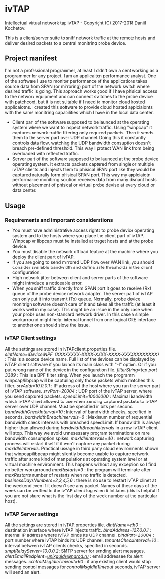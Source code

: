 # ivTAP
Intellectual virtual network tap
ivTAP - Copyright (C) 2017-2018  Daniil Kochetov.

This is a client/server suite to sniff network traffic at the remote hosts and deliver desired packets to a central monitring probe device. 

## Project manifest
I'm not a professional programmer, at least I didn't own a cent working as a programmer for any project. I am an applicaiton performance analyst. One of the software I use to monitor performance of the applications takes source data from SPAN (or mirroring) port of the network switch where desired traffic is going. This approach works good if I have phisical access to the network equipment and can connect switches to the probe device with patchcord, but it is not suitable if I need to monitor cloud hosted applicaiotns. I created this software to provide cloud hosted applciaionts with the same monitring capabilities which I have in the local data center.
- Client part of the software supposed to be launced at the operating system where we want to inspect network traffic. Using "winpcap" it captures network traffic filtering only required packets. Then it sends them to the server part over UDP channel. Doing this it constantly controls data flow, watching the UDP bandwidth consuption doesn't breach pre-defined threshold. This way I protect WAN link from being overloaded with reflected traffic.
- Server part of the software supposed to be launced at the probe device operating system. It extracts packets captured from single or multiple ivTAP clients and injects them to phisical SPAN port like they would be captured naturally form phisical SPAN port.
This way my applciaiotn performance monitirng solution receives data from many disnant hosts without placement of phisical or virtual probe devise at every cloud or data center.

## Usage

### Requirements and important considerations
- You must have administrative access rights to probe device operating system and to the hosts where you place the client part of ivTAP. Winpcap or libpcap must be installed at traget hosts and at the probe device.
- You must disable the network offload feature at the machine where you deploy the client part of ivTAP. 
- If you are going to send mirrored UDP flow over WAN link, you should consider available bandwidth and define safe thresholds in the client configuration.
- High network jitter between client and server parts of the software might introduce a noticeable error.
- When you sniff traffic directly from SPAN port it goes to receive (Rx) queue of the probe device network adapter. The server part of ivTAP can only put it into transmit (Tx) queue. Normally, probe device monitrign software doesn't care of it and takes all the traffic (at least it works well in my case). This might be an issue in the only case when your probe uses non-standard network driver. In this case a simple workarround might help: internal tunnel from one logical GRE interface to another one should slove the issue.

### ivTAP Client settings
All the settings are stored in ivTAPclient.properties file.
*sIntName=\\Device\\NPF_{XXXXXXXX-XXXX-XXXX-XXXX-XXXXXXXXXXXX}* : This is a source device name. Full list of the devices can be displayed by ivTAP client software if you launch its main class with "-l" option. Or if you put wrong name of the device in the configuration file.
*filterString=tcp port 3389* : This is a BPF filter sting. When you launch the programm winpcap/libpcap will be capturing only those packets which matches this filter.
*srvAddr=10.0.0.1* : IP address of the host where you run the server part of ivTAP software.
*srvPort=20004* : UDP port of the ivTAP server, where you send captured packets.
*speedLimit=10000000* : Maximal bandwidth which ivTAP clinet allowed to use when sending captured packets to ivTAP server over UDP channel. Must be specified in bits per second.
*bandwidthCheckInterval=10* : Interval of bandwidth checks, specified in seconds.
*bandwidthBreachIntervals=6* : Maximum number of sequential bandwidth check intervals with breached speedLimit. If bandwidth is always higher than allowed during *bandwidthBreachIntervals* in a row, ivTAP client will stop. This way we avoid unnesessary program terminations on rare bandwidth consumption spikes. 
*maxIdleIntervals=40* : network capturing process will restart itself if it won't capture any packet during *maxIdleIntervals*. Practical useage in third party cloud environments shown that winpcap/libpcap might silently become unable to capture network traffic after some kind of manipulations at operating system level or at virtual machine environment. This happens without any exception so I find no better workarround
*maxRestarts=3* : the program will terminate after *maxRestarts* number of restarts when no traffic is detected.
*businessDaysNumbers=2,3,4,5,6* : there is no use to restart ivTAP clinet at the weekend even if it doesn't see any packet. Names of these days of the week can be verified in the ivTAP client log when it initiates (this is helpful if you are not shure what is the first day of the week number at the particular host).

### ivTAP Server settings
All the settings are stored in ivTAP.properties file.
*dIntName=eth0* : destination interface where ivTAP injects traffic.
*bindAddress=127.0.0.1* : internal IP address where ivTAP binds its UDP channel.
*bindPort=20004* : port number where ivTAP binds its UDP channel.
*tenantsCheckInterval=10* : interval between ivTAP clients checks, specified in seconds.
*smptRelayServer=10.0.0.2*: SMTP server for sending alert messages.
*alertEmailRecipient=unixguide@narod.ru* : email addressee for alert messages.
*controlMsgIdleTimeout=60* : if any existing client would stop sending control messages for *controlMsgIdleTimeout* seconds, ivTAP server will send an alert.



